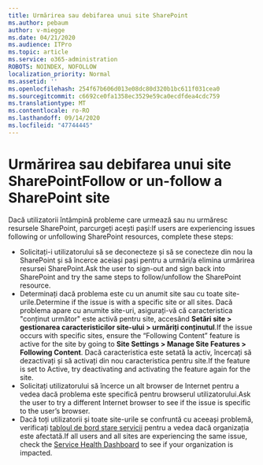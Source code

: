 ```yaml
---
title: Urmărirea sau debifarea unui site SharePoint
ms.author: pebaum
author: v-miegge
ms.date: 04/21/2020
ms.audience: ITPro
ms.topic: article
ms.service: o365-administration
ROBOTS: NOINDEX, NOFOLLOW
localization_priority: Normal
ms.assetid: ''
ms.openlocfilehash: 254f67b606d013e08dc80d320b1bc611f031cea0
ms.sourcegitcommit: c6692ce0fa1358ec3529e59ca0ecdfdea4cdc759
ms.translationtype: MT
ms.contentlocale: ro-RO
ms.lasthandoff: 09/14/2020
ms.locfileid: "47744445"
---
```

# <a name="follow-or-un-follow-a-sharepoint-site"></a><span data-ttu-id="49925-102">Urmărirea sau debifarea unui site SharePoint</span><span class="sxs-lookup"><span data-stu-id="49925-102">Follow or un-follow a SharePoint site</span></span>

<span data-ttu-id="49925-103">Dacă utilizatorii întâmpină probleme care urmează sau nu urmăresc resursele SharePoint, parcurgeți acești pași:</span><span class="sxs-lookup"><span data-stu-id="49925-103">If users are experiencing issues following or unfollowing SharePoint resources, complete these steps:</span></span>

* <span data-ttu-id="49925-104">Solicitați-i utilizatorului să se deconecteze și să se conecteze din nou la SharePoint și să încerce aceiași pași pentru a urmări/a elimina urmărirea resursei SharePoint.</span><span class="sxs-lookup"><span data-stu-id="49925-104">Ask the user to sign-out and sign back into SharePoint and try the same steps to follow/unfollow the SharePoint resource.</span></span>
* <span data-ttu-id="49925-105">Determinați dacă problema este cu un anumit site sau cu toate site-urile.</span><span class="sxs-lookup"><span data-stu-id="49925-105">Determine if the issue is with a specific site or all sites.</span></span> <span data-ttu-id="49925-106">Dacă problema apare cu anumite site-uri, asigurați-vă că caracteristica "conținut următor" este activă pentru site, accesând **Setări site > gestionarea caracteristicilor site-ului > urmăriți conținutul**.</span><span class="sxs-lookup"><span data-stu-id="49925-106">If the issue occurs with specific sites, ensure the “Following Content” feature is active for the site by going to **Site Settings > Manage Site Features > Following Content**.</span></span> <span data-ttu-id="49925-107">Dacă caracteristica este setată la activ, încercați să dezactivați și să activați din nou caracteristica pentru site.</span><span class="sxs-lookup"><span data-stu-id="49925-107">If the feature is set to Active, try deactivating and activating the feature again for the site.</span></span>
* <span data-ttu-id="49925-108">Solicitați utilizatorului să încerce un alt browser de Internet pentru a vedea dacă problema este specifică pentru browserul utilizatorului.</span><span class="sxs-lookup"><span data-stu-id="49925-108">Ask the user to try a different Internet browser to see if the issue is specific to the user’s browser.</span></span>
* <span data-ttu-id="49925-109">Dacă toți utilizatorii și toate site-urile se confruntă cu aceeași problemă, verificați [tabloul de bord stare servicii](https://admin.microsoft.com/AdminPortal/Home#/servicehealth) pentru a vedea dacă organizația este afectată.</span><span class="sxs-lookup"><span data-stu-id="49925-109">If all users and all sites are experiencing the same issue, check the [Service Health Dashboard](https://admin.microsoft.com/AdminPortal/Home#/servicehealth) to see if your organization is impacted.</span></span>
